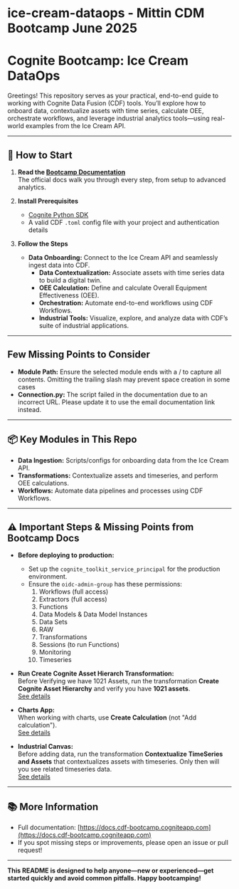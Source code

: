 # ice-cream-dataops - Mittin CDM Bootcamp June 2025


# Cognite Bootcamp: Ice Cream DataOps

Greetings! This repository serves as your practical, end-to-end guide to working with Cognite Data Fusion (CDF) tools. You’ll explore how to onboard data, contextualize assets with time series, calculate OEE, orchestrate workflows, and leverage industrial analytics tools—using real-world examples from the Ice Cream API.

---

## 🚀 How to Start

1. **Read the [Bootcamp Documentation](https://docs.cdf-bootcamp.cogniteapp.com)**  
   The official docs walk you through every step, from setup to advanced analytics.

2. **Install Prerequisites**
   - [Cognite Python SDK](https://cognite-sdk-python.readthedocs-hosted.com/en/latest/)
   - A valid CDF `.toml` config file with your project and authentication details

3. **Follow the Steps**
   - **Data Onboarding:** Connect to the Ice Cream API and seamlessly ingest data into CDF.
	 - **Data Contextualization:** Associate assets with time series data to build a digital twin.
	 - **OEE Calculation:** Define and calculate Overall Equipment Effectiveness (OEE).
	 - **Orchestration:** Automate end-to-end workflows using CDF Workflows.
	 - **Industrial Tools:** Visualize, explore, and analyze data with CDF’s suite of industrial applications.

---
## Few Missing Points to Consider 
- **Module Path:** Ensure the selected module ends with a / to capture all contents. Omitting the trailing slash may prevent space creation in some cases
- **Connection.py:** The script failed in the documentation due to an incorrect URL. Please update it to use the email documentation link instead.
---

## 📦 Key Modules in This Repo

- **Data Ingestion:** Scripts/configs for onboarding data from the Ice Cream API.
- **Transformations:** Contextualize assets and timeseries, and perform OEE calculations.
- **Workflows:** Automate data pipelines and processes using CDF Workflows.

---

## ⚠️ Important Steps & Missing Points from Bootcamp Docs

- **Before deploying to production:**
  - Set up the `cognite_toolkit_service_principal` for the production environment.
  - Ensure the `oidc-admin-group` has these permissions:
    1. Workflows (full access)
    2. Extractors (full access)
    3. Functions
    4. Data Models & Data Model Instances
    5. Data Sets
    6. RAW
    7. Transformations
    8. Sessions (to run Functions)
    9. Monitoring
    10. Timeseries

- **Run Create Cognite Asset Hierarch Transformation:**  
  Before Verifying we have 1021 Assets, run the transformation **Create Cognite Asset Hierarchy** and verify you have **1021 assets**.  
  [See details](https://docs.cdf-bootcamp.cogniteapp.com/content/data_modeling/gitHub_prod/#verify-in-the-ui)

- **Charts App:**  
  When working with charts, use **Create Calculation** (not "Add calculation").  
  [See details](https://docs.cdf-bootcamp.cogniteapp.com/content/industrial_tools/visualize_and_validate_data_in_charts/#exercise)

- **Industrial Canvas:**  
  Before adding data, run the transformation **Contextualize TimeSeries and Assets** that contextualizes assets with timeseries. Only then will you see related timeseries data.  
  [See details](https://docs.cdf-bootcamp.cogniteapp.com/content/industrial_tools/industrial_canvas/#create-an-industrial-canvas)

---

## 📚 More Information

- Full documentation: [https://docs.cdf-bootcamp.cogniteapp.com](https://docs.cdf-bootcamp.cogniteapp.com)
- If you spot missing steps or improvements, please open an issue or pull request!

---

**This README is designed to help anyone—new or experienced—get started quickly and avoid common pitfalls. Happy bootcamping!**
